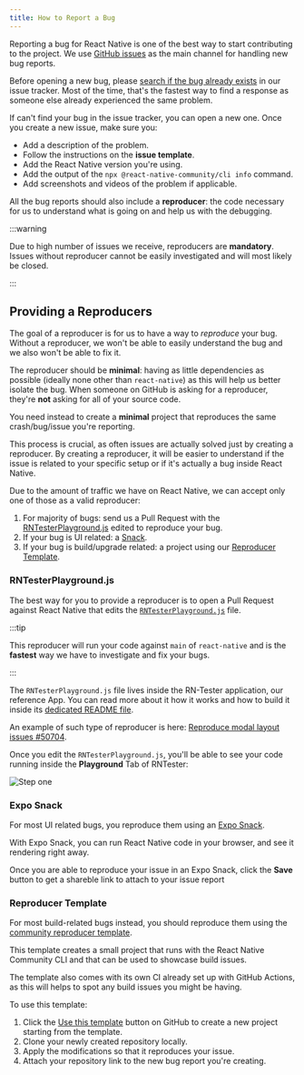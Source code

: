 ```yaml
---
title: How to Report a Bug
---
```


Reporting a bug for React Native is one of the best way to start contributing to the project. We use [GitHub issues](https://github.com/facebook/react-native/issues) as the main channel for handling new bug reports.

Before opening a new bug, please [search if the bug already exists](https://github.com/facebook/react-native/issues?q=sort%3Aupdated-desc%20is%3Aissue) in our issue tracker. Most of the time, that's the fastest way to find a response as someone else already experienced the same problem.

If can't find your bug in the issue tracker, you can open a new one. Once you create a new issue, make sure you:

- Add a description of the problem.
- Follow the instructions on the **issue template**.
- Add the React Native version you're using.
- Add the output of the `npx @react-native-community/cli info` command.
- Add screenshots and videos of the problem if applicable.

All the bug reports should also include a **reproducer**: the code necessary for us to understand what is going on and help us with the debugging.

:::warning

Due to high number of issues we receive, reproducers are **mandatory**. Issues without reproducer cannot be easily investigated and will most likely be closed.

:::

## Providing a Reproducers

The goal of a reproducer is for us to have a way to _reproduce_ your bug. Without a reproducer, we won't be able to easily understand the bug and we also won't be able to fix it.

The reproducer should be **minimal**: having as little dependencies as possible (ideally none other than `react-native`) as this will help us better isolate the bug.
When someone on GitHub is asking for a reproducer, they're **not** asking for all of your source code.

You need instead to create a **minimal** project that reproduces the same crash/bug/issue you're reporting.

This process is crucial, as often issues are actually solved just by creating a reproducer. By creating a reproducer, it will be easier to understand if the issue is related to your specific setup or if it's actually a bug inside React Native.

Due to the amount of traffic we have on React Native, we can accept only one of those as a valid reproducer:

1. For majority of bugs: send us a Pull Request with the [RNTesterPlayground.js](https://github.com/facebook/react-native/blob/main/packages/rn-tester/js/examples/Playground/RNTesterPlayground.js) edited to reproduce your bug.
2. If your bug is UI related: a [Snack](https://snack.expo.dev).
3. If your bug is build/upgrade related: a project using our [Reproducer Template](https://github.com/react-native-community/reproducer-react-native/generate).

### RNTesterPlayground.js

The best way for you to provide a reproducer is to open a Pull Request against React Native that edits the [`RNTesterPlayground.js`](https://github.com/facebook/react-native/blob/main/packages/rn-tester/js/examples/Playground/RNTesterPlayground.js) file.

:::tip

This reproducer will run your code against `main` of `react-native` and is the **fastest** way we have to investigate and fix your bugs.

:::

The `RNTesterPlayground.js` file lives inside the RN-Tester application, our reference App. You can read more about it how it works and how to build it inside its [dedicated README file](https://github.com/facebook/react-native/blob/main/packages/rn-tester/README.md).

An example of such type of reproducer is here: [Reproduce modal layout issues #50704](https://github.com/facebook/react-native/pull/50704/).

Once you edit the `RNTesterPlayground.js`, you'll be able to see your code running inside the **Playground** Tab of RNTester:

![Step one](/docs/assets/RNTesterPlayground.png)

### Expo Snack

For most UI related bugs, you reproduce them using an [Expo Snack](https://snack.expo.dev/).

With Expo Snack, you can run React Native code in your browser, and see it rendering right away.

Once you are able to reproduce your issue in an Expo Snack, click the **Save** button to get a shareble link to attach to your issue report

### Reproducer Template

For most build-related bugs instead, you should reproduce them using the [community reproducer template](https://github.com/react-native-community/reproducer-react-native).

This template creates a small project that runs with the React Native Community CLI and that can be used to showcase build issues.

The template also comes with its own CI already set up with GitHub Actions, as this will helps to spot any build issues you might be having.

To use this template:

1. Click the [Use this template](https://github.com/new?template_name=reproducer-react-native&template_owner=react-native-community) button on GitHub to create a new project starting from the template.
2. Clone your newly created repository locally.
3. Apply the modifications so that it reproduces your issue.
4. Attach your repository link to the new bug report you're creating.
